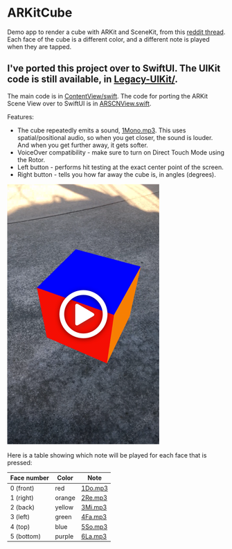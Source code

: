 # ARKitCube
Demo app to render a cube with ARKit and SceneKit, from this [reddit thread](https://www.reddit.com/r/iOSProgramming/comments/lguoe9/anybody_would_be_interested_on_helping_a_blind/?utm_source=share&utm_medium=web2x&context=3). Each face of the cube is a different color, and a different note is played when they are tapped.

## I've ported this project over to SwiftUI. The UIKit code is still available, in [Legacy-UIKit/](https://github.com/aheze/ARKitCube/tree/main/Legacy-UIKit).

The main code is in [ContentView/swift](https://github.com/aheze/ARKitCube/blob/main/ARKitCube-SwiftUI/ARKitCube-SwiftUI/ContentView.swift).
The code for porting the ARKit Scene View over to SwiftUI is in [ARSCNView.swift](https://github.com/aheze/ARKitCube/blob/main/ARKitCube-SwiftUI/ARKitCube-SwiftUI/ARSCNView.swift).

Features:
- The cube repeatedly emits a sound, [1Mono.mp3](https://drive.google.com/uc?export=view&id=1bJzocuIN-K95y7eJNd1hPNBFWbRgbuxh). This uses spatial/positional audio, so when you get closer, the sound is louder. And when you get further away, it gets softer.
- VoiceOver compatibility - make sure to turn on Direct Touch Mode using the Rotor.
- Left button - performs hit testing at the exact center point of the screen.
- Right button - tells you how far away the cube is, in angles (degrees).

[![Video of the app](https://github.com/aheze/DeveloperAssets/blob/master/PlayArCube.png?raw=true)](https://drive.google.com/file/d/1YVZ8GmiXHFXEx-aGx4h4gKprpPeCjvaS/view?usp=sharing)

Here is a table showing which note will be played for each face that is pressed:

Face number | Color | Note
--- | --- | ---
0 (front) | red | [1Do.mp3](https://drive.google.com/uc?export=view&id=1lKvyJr7OGgDOJqcSYz7DsFPnKSzeFNrf)
1 (right) | orange | [2Re.mp3](https://drive.google.com/uc?export=view&id=1Usa1h_6Ft0CQxksCBqPY3os8HSDv3gKG)
2 (back) | yellow | [3Mi.mp3](https://drive.google.com/uc?export=view&id=1gANm3fix4zACNej28pIUqOfCwHzLFj-P)
3 (left) | green | [4Fa.mp3](https://drive.google.com/uc?export=view&id=19n84EpfaEilxXpOuSQlS3RyskcnTYiZl)
4 (top) | blue | [5So.mp3](https://drive.google.com/uc?export=view&id=1QIJABrbopVd0GNRxaQTLAAMi1HN8rvHQ)
5 (bottom) | purple | [6La.mp3](https://drive.google.com/uc?export=view&id=178iFmo8R3JYfr6tHoRNQJsuiIs5XgL-c)

